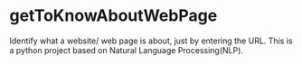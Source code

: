 # getToKnowAboutWebPage
Identify what a website/ web page is about, just by entering the URL. This is a python project based on Natural Language Processing(NLP).

